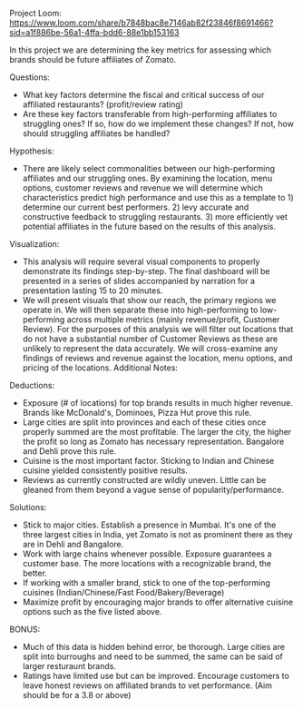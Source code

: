Project Loom: https://www.loom.com/share/b7848bac8e7146ab82f23846f8691466?sid=a1f886be-56a1-4ffa-bdd6-88e1bb153163

In this project we are determining the key metrics for assessing which brands should be future affiliates of Zomato.

Questions:
-	What key factors determine the fiscal and critical success of our affiliated restaurants? (profit/review rating)
-	Are these key factors transferable from high-performing affiliates to struggling ones? If so, how do we implement these changes? If not, how should struggling affiliates be handled?

Hypothesis:
-	There are likely select commonalities between our high-performing affiliates and our struggling ones. By examining the location, menu options, customer reviews and revenue we will determine which characteristics predict high performance and use this as a template to 1) determine our current best performers. 2) levy accurate and constructive feedback to struggling restaurants. 3) more efficiently vet potential affiliates in the future based on the results of this analysis.  

Visualization: 
-	This analysis will require several visual components to properly demonstrate its findings step-by-step. The final dashboard will be presented in a series of slides accompanied by narration for a presentation lasting 15 to 20 minutes. 
-	We will present visuals that show our reach, the primary regions we operate in. We will then separate these into high-performing to low-performing across multiple metrics (mainly revenue/profit, Customer Review). For the purposes of this analysis we will filter out locations that do not have a substantial number of Customer Reviews as these are unlikely to represent the data accurately. We will cross-examine any findings of reviews and revenue against the location, menu options, and pricing of the locations.
Additional Notes:
 

Deductions:
-	Exposure (# of locations) for top brands results in much higher revenue. Brands like McDonald's, Dominoes, Pizza Hut prove this rule.
-	Large cities are split into provinces and each of these cities once properly summed are the most profitable. The larger the city, the higher the profit so long as Zomato has necessary representation. Bangalore and Dehli prove this rule. 
- Cuisine is the most important factor. Sticking to Indian and Chinese cuisine yielded consistently positive results.
-	Reviews as currently constructed are wildly uneven. Little can be gleaned from them beyond a vague sense of popularity/performance.


Solutions:
-	Stick to major cities. Establish a presence in Mumbai. It's one of the three largest cities in India, yet Zomato is not as prominent there as they are in Dehli and Bangalore.
-	Work with large chains whenever possible. Exposure guarantees a customer base. The more locations with a recognizable brand, the better.
-	If working with a smaller brand, stick to one of the top-performing cuisines (Indian/Chinese/Fast Food/Bakery/Beverage)
-	Maximize profit by encouraging major brands to offer alternative cuisine options such as the five listed above.

BONUS:
-	Much of this data is hidden behind error, be thorough. Large cities are split into burroughs and need to be summed, the same can be said of larger resturaunt brands.
-	Ratings have limited use but can be improved. Encourage customers to leave honest reviews on affiliated brands to vet performance. (Aim should be for a 3.8 or above)



